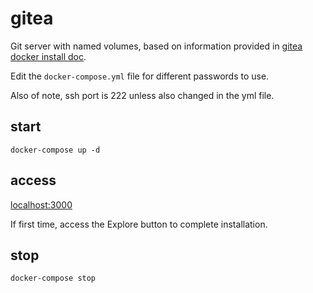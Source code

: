 # gitea

Git server with named volumes, based on information provided in [gitea docker install doc](https://docs.gitea.io/en-us/install-with-docker/).

Edit the `docker-compose.yml` file for different passwords to use.

Also of note, ssh port is 222 unless also changed in the yml file.

## start

```
docker-compose up -d
```

## access
[localhost:3000](http://localhost:3000)

If first time, access the Explore button to complete installation.

## stop
```
docker-compose stop
```
